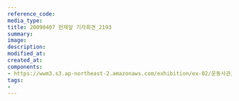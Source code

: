 ```yaml
---
reference_code:
media_type:
title: 20090407 헌재앞 기자회견_2193
summary:
image:
description:
modified_at:
created_at:
components:
- https://wwm3.s3.ap-northeast-2.amazonaws.com/exhibition/ex-02/운동사관/책임자를처벌하라/20090407+헌재앞+기자회견_2193.JPG
tags:
-
---
```

